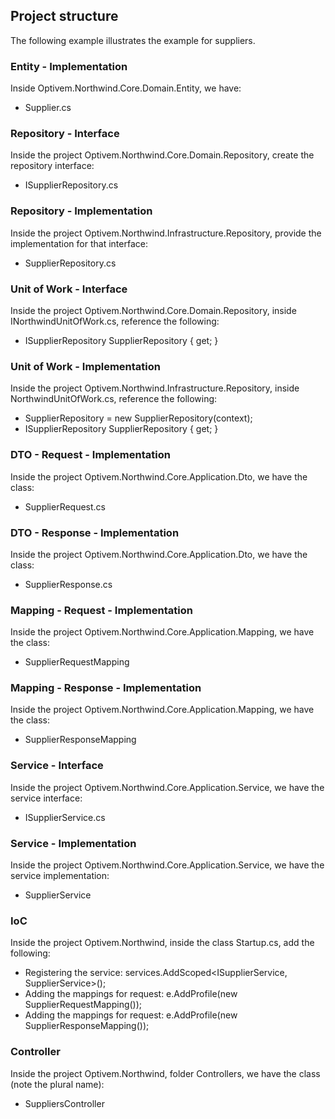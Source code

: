 ## Project structure

The following example illustrates the example for suppliers.

### Entity - Implementation

Inside Optivem.Northwind.Core.Domain.Entity, we have:
* Supplier.cs

<script src="https://gist-it.appspot.com/github/optivem/northwind-dotnetcore/blob/master/src/Core/Domain/Optivem.Northwind.Core.Domain.Entity/Supplier.cs"></script>

### Repository - Interface

Inside the project Optivem.Northwind.Core.Domain.Repository, create the repository interface:
* ISupplierRepository.cs

<script src="https://gist-it.appspot.com/github/optivem/northwind-dotnetcore/blob/master/src/Optivem.Northwind.Core.Domain.Repository/ISupplierRepository.cs"></script>

### Repository - Implementation

Inside the project Optivem.Northwind.Infrastructure.Repository, provide the implementation for that interface:
* SupplierRepository.cs

<script src="https://gist-it.appspot.com/github/optivem/northwind-dotnetcore/blob/master/src/Optivem.Northwind.Infrastructure.Repository/SupplierRepository.cs"></script>

### Unit of Work - Interface

Inside the project Optivem.Northwind.Core.Domain.Repository, inside INorthwindUnitOfWork.cs, reference the following:
* ISupplierRepository SupplierRepository { get; }

<script src="https://gist-it.appspot.com/github/optivem/northwind-dotnetcore/blob/master/src/Optivem.Northwind.Core.Domain.Repository/INorthwindUnitOfWork.cs"></script>

### Unit of Work - Implementation

Inside the project Optivem.Northwind.Infrastructure.Repository, inside NorthwindUnitOfWork.cs, reference the following:
* SupplierRepository = new SupplierRepository(context);
* ISupplierRepository SupplierRepository { get; }

<script src="https://gist-it.appspot.com/github/optivem/northwind-dotnetcore/blob/master/src/Optivem.Northwind.Infrastructure.Repository/NorthwindUnitOfWork.cs"></script>

### DTO - Request - Implementation

Inside the project Optivem.Northwind.Core.Application.Dto, we have the class:
* SupplierRequest.cs

<script src="https://gist-it.appspot.com/github/optivem/northwind-dotnetcore/blob/master/src/Optivem.Northwind.Core.Application.Dto/SupplierRequest.cs"></script>

### DTO - Response - Implementation

Inside the project Optivem.Northwind.Core.Application.Dto, we have the class:
* SupplierResponse.cs

<script src="https://gist-it.appspot.com/github/optivem/northwind-dotnetcore/blob/master/src/Optivem.Northwind.Core.Application.Dto/SupplierResponse.cs"></script>

### Mapping - Request - Implementation

Inside the project Optivem.Northwind.Core.Application.Mapping, we have the class:
* SupplierRequestMapping

<script src="https://gist-it.appspot.com/github/optivem/northwind-dotnetcore/blob/master/src/Optivem.Northwind.Core.Application.Mapping/SupplierRequestMapping.cs"></script>

### Mapping - Response - Implementation

Inside the project Optivem.Northwind.Core.Application.Mapping, we have the class:
* SupplierResponseMapping

<script src="https://gist-it.appspot.com/github/optivem/northwind-dotnetcore/blob/master/src/Optivem.Northwind.Core.Application.Mapping/SupplierResponseMapping.cs"></script>

### Service - Interface

Inside the project Optivem.Northwind.Core.Application.Service, we have the service interface:
* ISupplierService.cs

<script src="https://gist-it.appspot.com/github/optivem/northwind-dotnetcore/blob/master/src/Optivem.Northwind.Core.Application.Service/ISupplierService.cs"></script>

### Service - Implementation

Inside the project Optivem.Northwind.Core.Application.Service, we have the service implementation:
* SupplierService

<script src="https://gist-it.appspot.com/github/optivem/northwind-dotnetcore/blob/master/src/Optivem.Northwind.Core.Application.Service/SupplierService.cs"></script>

### IoC

Inside the project Optivem.Northwind, inside the class Startup.cs, add the following:
* Registering the service: services.AddScoped<ISupplierService, SupplierService>();
* Adding the mappings for request: e.AddProfile(new SupplierRequestMapping());
* Adding the mappings for request: e.AddProfile(new SupplierResponseMapping());


<script src="https://gist-it.appspot.com/github/optivem/northwind-dotnetcore/blob/master/src/Optivem.Northwind/Startup.cs"></script>

### Controller

Inside the project Optivem.Northwind, folder Controllers, we have the class (note the plural name):
* SuppliersController

<script src="https://gist-it.appspot.com/github/optivem/northwind-dotnetcore/blob/master/src/Optivem.Northwind/Controllers/SuppliersController.cs"></script>